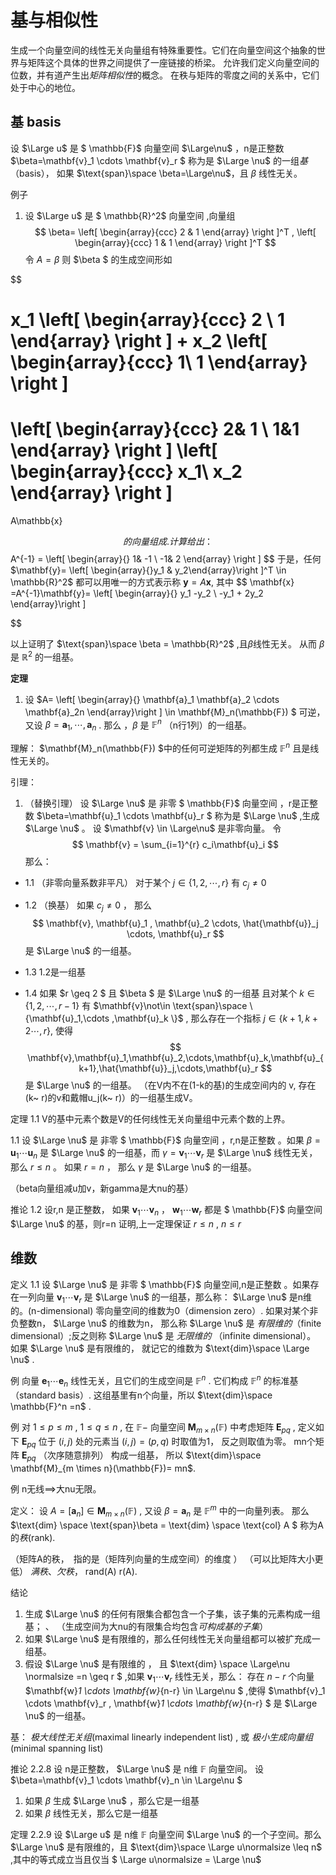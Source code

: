 # 基与相似性
生成一个向量空间的线性无关向量组有特殊重要性。它们在向量空间这个抽象的世界与矩阵这个具体的世界之间提供了一座链接的桥梁。
允许我们定义向量空间的位数，并有道产生出*矩阵相似性*的概念。
在秩与矩阵的零度之间的关系中，它们处于中心的地位。

## 基 basis
设 $\Large u$ 是  $ \mathbb{F}$ 向量空间 $\Large\nu$ ，n是正整数 $\beta=\mathbf{v}_1 \cdots \mathbf{v}_r $ 称为是 $\Large \nu$ 的一组*基*（basis）， 如果 $\text{span}\space \beta=\Large\nu$，且 $\beta$ 线性无关。

例子
1. 设 $\Large u$ 是  $ \mathbb{R}^2$ 向量空间 ,向量组 
$$
\beta=
\left[ \begin{array}{ccc}
2 & 1 
\end{array} 
\right ]^T , 
\left[ \begin{array}{ccc}
1 & 1 
\end{array} 
\right ]^T
$$
令 $A =\beta$ 则 $\beta $ 的生成空间形如


$$


x_1 
\left[ \begin{array}{ccc}
2 \\ 1
\end{array} 
\right ]
+
x_2 
\left[ \begin{array}{ccc}
1\\ 1
\end{array} 
\right ]
=
\left[ \begin{array}{ccc}
2& 1 \\
1&1
\end{array} 
\right ]
\left[ \begin{array}{ccc}
x_1\\ x_2
\end{array} 
\right ]
=
A\mathbb{x}



$$
的向量组成.
计算给出：
$$A^{-1} = \left[ \begin{array}{}
1& -1 \\
-1& 2
\end{array} 
\right ] $$
于是，任何 $\mathbf{y}= \left[ \begin{array}{}y_1 & y_2\end{array}\right ]^T \in \mathbb{R}^2$ 都可以用唯一的方式表示称 $\mathbf{y}=A\mathbf{x}$,
其中
$$ \mathbf{x} =A^{-1}\mathbf{y}=
\left[ \begin{array}{}
y_1  -y_2 \\
-y_1  + 2y_2
\end{array}\right ]

$$

以上证明了 $\text{span}\space \beta = \mathbb{R}^2$ ,且$\beta$线性无关。
从而 $\beta$ 是 $\mathbb{R}^2$ 的一组基。

**定理**
1. 设 $A= \left[ \begin{array}{} \mathbf{a}_1 \mathbf{a}_2 \cdots  \mathbf{a}_2n \end{array}\right ] \in \mathbf{M}_n(\mathbb{F})  $ 可逆，又设 $\beta = \mathbf{a}_1 ,\cdots, \mathbf{a}_n$ . 
那么 ，$\beta$ 是 $\mathbb{F}^n$ （n行1列）的一组基。

理解：
$\mathbf{M}_n(\mathbb{F}) $中的任何可逆矩阵的列都生成 $\mathbb{F}^n$ 且是线性无关的。

引理：
1. （替换引理）
设 $\Large \nu$ 是 非零 $ \mathbb{F}$ 向量空间 ，r是正整数 $\beta=\mathbf{u}_1 \cdots \mathbf{u}_r $ 称为是 $\Large \nu$ ,生成  $\Large \nu$ 。
设 $\mathbf{v} \in \Large\nu$ 是非零向量。
令 
$$
\mathbf{v} = \sum_{i=1}^{r} c_i\mathbf{u}_i
$$ 
那么：
- 1.1    （非零向量系数非平凡） 对于某个 $j \in \{ 1,2, \cdots, r\}$ 有 $c_j \not= 0$
- 1.2  （换基） 如果  $c_j \not= 0$ ， 那么
$$
\mathbf{v}, \mathbf{u}_1 , \mathbf{u}_2 \cdots,  \hat{\mathbf{u}}_j \cdots,  \mathbf{u}_r
$$
是 $\Large \nu$ 的一组基。

- 1.3   1.2是一组基
- 1.4 如果 $r \geq 2 $ 且 $\beta $ 是 $\Large \nu$ 的一组基
且对某个 $k \in \{1,2, \cdots , r-1 \}$ 有 $\mathbf{v}\not\in \text{span}\space \{\mathbf{u}_1,\cdots ,\mathbf{u}_k \}$ ,
那么存在一个指标 $j \in \{ k+1, k+2 \cdots , r \}$, 使得
$$
\mathbf{v},\mathbf{u}_1,\mathbf{u}_2,\cdots,\mathbf{u}_k,\mathbf{u}_{k+1},\hat{\mathbf{u}}_j,\cdots,\mathbf{u}_r
$$
是 $\Large \nu$ 的一组基。
（在V内不在(1-k的基)的生成空间内的 v, 存在(k~ r)的v和戴帽u_j(k~ r)）的一组基生成V。

定理
1.1 V的基中元素个数是V的任何线性无关向量组中元素个数的上界。

1.1 设 $\Large \nu$ 是 非零 $ \mathbb{F}$ 向量空间 ，r,n是正整数 。如果 $\beta=\mathbf{u}_1 \cdots \mathbf{u}_n$ 是 $\Large \nu$ 的一组基，而 $\gamma=\mathbf{v}_1 \cdots \mathbf{v}_r$ 是 $\Large \nu$  线性无关， 那么 $r\leq n$ 。
如果 $r=n$ ， 那么 $\gamma$ 是 $\Large \nu$ 的一组基。

（beta向量组减u加v，新gamma是大nu的基）

推论 
1.2 设r,n 是正整数， 如果 $\mathbf{v}_1 \cdots \mathbf{v}_n$ ，  $\mathbf{w}_1 \cdots \mathbf{w}_r$ 都是 $ \mathbb{F}$ 向量空间  $\Large \nu$  的基，则r=n
证明,上一定理保证 $r\leq n$ , $n\leq r$



## 维数

定义 1.1 设 $\Large \nu$ 是 非零 $ \mathbb{F}$ 向量空间,n是正整数 。如果存在一列向量  $\mathbf{v}_1 \cdots \mathbf{v}_r$ 是 $\Large \nu$ 的一组基，那么称：
 $\Large \nu$ 是n维的。(n-dimensional)
 零向量空间的维数为0（dimension zero）.
如果对某个非负整数n， $\Large \nu$ 的维数为n， 那么称 $\Large \nu$ 是 *有限维的*（finite dimensional）;反之则称 $\Large \nu$ 是 *无限维的* （infinite dimensional）。
如果 $\Large \nu$ 是有限维的， 就记它的维数为 $\text{dim}\space \Large \nu$ .

例
向量  $\mathbf{e}_1 \cdots \mathbf{e}_n$ 线性无关，且它们的生成空间是 $\mathbb{F}^n$  . 它们构成  $\mathbb{F}^n$ 的标准基（standard basis）. 这组基里有n个向量，所以  $\text{dim}\space \mathbb{F}^n =n$ .

例
对 $1 \leq p \leq m$ ,  $1 \leq q \leq n$ , 在 $\mathbb{F}-$ 向量空间 $\mathbf{M}_{m \times n}(\mathbb{F})$  中考虑矩阵 $\mathbf{E}_{pq}$ , 定义如下
 $\mathbf{E}_{pq}$  位于 $(i,j)$ 处的元素当 $(i,j)=(p,q)$ 时取值为1， 反之则取值为零。 mn个矩阵  $\mathbf{E}_{pq}$ （次序随意排列） 构成一组基， 所以 $\text{dim}\space \mathbf{M}_{m \times n}(\mathbb{F})= mn$.

例
n无线==>大nu无限。

定义：
设 $A = [\mathbf{a}_n] \in \mathbf{M}_{m\times n}(\mathbb{F})$ , 又设 $\beta = \mathbf{a}_n$ 是   $\mathbb{F}^m$ 中的一向量列表。 
那么 $\text{dim} \space \text{span}\beta  = \text{dim} \space \text{col} A   $ 称为A的*秩*(rank).

（矩阵A的秩，　指的是（矩阵列向量的生成空间）的维度  ）    （可以比矩阵大小更低）
*满秩*、*欠秩*，  rand(A)   r(A).

结论
1. 生成  $\Large \nu$ 的任何有限集合都包含一个子集，该子集的元素构成一组基； 、
（生成空间为大nu的有限集合均包含*可构成基的子集*）
2. 如果  $\Large \nu$ 是有限维的，那么任何线性无关向量组都可以被扩充成一组基。
2. 假设  $\Large \nu$ 是有限维的 ， 且 $\text{dim} \space \Large\nu \normalsize =n \geq r $ ,如果  $\mathbf{v}_1 \cdots \mathbf{v}_r$  线性无关，那么：
存在 $n-r$ 个向量   $\mathbf{w}_1 \cdots \mathbf{w}_{n-r} \in \Large\nu $ ,使得 $\mathbf{v}_1 \cdots \mathbf{v}_r , \mathbf{w}_1 \cdots \mathbf{w}_{n-r} $ 是  $\Large \nu$ 的一组基。

基： *极大线性无关组*(maximal linearly independent list) , 或
*极小生成向量组*(minimal spanning list)

推论 2.2.8 设 n是正整数，  $\Large \nu$ 是 n维 $\mathbb{F}$  向量空间。 设 $\beta=\mathbf{v}_1 \cdots \mathbf{v}_n \in \Large\nu $
1. 如果   $\beta$  生成 $\Large \nu$ ，那么它是一组基
2. 如果   $\beta$  线性无关，那么它是一组基

定理 2.2.9 设 $\Large u$ 是 n维 $\mathbb{F}$  向量空间 $\Large \nu$ 的一个子空间。那么 $\Large \nu$ 是有限维的，且 $\text{dim}\space \Large u\normalsize \leq n$
,其中的等式成立当且仅当 $ \Large u\normalsize = \Large \nu$ 
